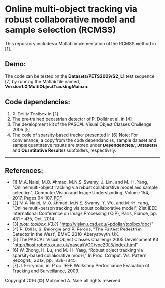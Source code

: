 # Online multi-object tracking via robust collaborative model and sample selection (RCMSS)

This repository includes a Matlab implementation of the RCMSS method in [1]. 

## Demo:
The code can be tested on the **Datasets/PETS2009/S2_L1** test sequence [7] by running the Matlab file named, **Version1.0/MultiObjectTrackingMain.m**. 

## Code dependencies: 
1) P. Dollár Toolbox in [3]
2) The pre-trained pedestrian detector of P. Dollár et al. in [4]
3) The development kit of the PASCAL Visual Object Classes Challenge 2005 [5]
4) The code of sparsity-based tracker presented in [6]
    Note: For convienance, a copy from the code dependancies, sample dataset and sample quantitative results are stored under **Dependencies/**, **Datasets/** and **Quantitative Results/** subfolders, respectively.
-------------------------------------------------------------------------------------------------------
## References:
- [1] M.A. Naiel, M.O. Ahmad, M.N.S. Swamy, J. Lim, and M.-H. Yang, "Online multi-object tracking via robust collaborative model and sample selection", Computer Vision and Image Understanding, Volume 154, 2017, Pages 94-107. [PDF](https://users.encs.concordia.ca/~rcmss/include/Papers/CVIU2016.pdf)
- [2] M.A. Naiel, M.O. Ahmad, M.N.S. Swamy, Y. Wu, and M.-H. Yang, "Online multi-person tracking via robust collaborative model", 21st IEEE International Conference on Image Processing (ICIP), Paris, France, pp. 431 – 435, Oct. 2014. 
- [3] *piotr_toolbox_V3.01* "http://vision.ucsd.edu/~pdollar/toolbox/doc/"
- [4] P. Dollár, S. Belongie and P. Perona, "The Fastest Pedestrian Detector in the West", BMVC 2010, Aberystwyth, UK.
- [5] The PASCAL Visual Object Classes Challenge 2005 Development Kit "http://host.robots.ox.ac.uk/pascal/VOC/voc2005/index.html"
- [6] W. Zhong, H. Lu, and M.-H. Yang, “Robust object tracking via sparsity-based collaborative model,” In Proc. Comput. Vis. Pattern Recognit., 2012, pp. 1838–1845.
- [7] J. Ferryman, in: Proc. IEEE Workshop Performance Evaluation of Tracking and Surveillance, 2009.

Copyright 2016 (&copy;) Mohamed A. Naiel all rights reserved.
